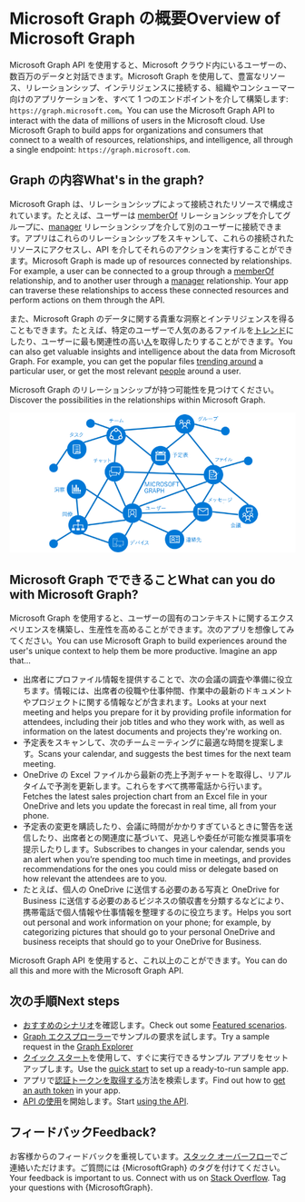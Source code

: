 # <a name="overview-of-microsoft-graph"></a><span data-ttu-id="93c34-101">Microsoft Graph の概要</span><span class="sxs-lookup"><span data-stu-id="93c34-101">Overview of Microsoft Graph</span></span>

<span data-ttu-id="93c34-p101">Microsoft Graph API を使用すると、Microsoft クラウド内にいるユーザーの、数百万のデータと対話できます。Microsoft Graph を使用して、豊富なリソース、リレーションシップ、インテリジェンスに接続する、組織やコンシューマー向けのアプリケーションを、すべて 1 つのエンドポイントを介して構築します: `https://graph.microsoft.com`。</span><span class="sxs-lookup"><span data-stu-id="93c34-p101">You can use the Microsoft Graph API to interact with the data of millions of users in the Microsoft cloud. Use Microsoft Graph to build apps for organizations and consumers that connect to a wealth of resources, relationships, and intelligence, all through a single endpoint: `https://graph.microsoft.com`.</span></span>

## <a name="whats-in-the-graph"></a><span data-ttu-id="93c34-104">Graph の内容</span><span class="sxs-lookup"><span data-stu-id="93c34-104">What's in the graph?</span></span>

<span data-ttu-id="93c34-p102">Microsoft Graph は、リレーションシップによって接続されたリソースで構成されています。たとえば、ユーザーは [memberOf](../api-reference/v1.0/api/user_list_memberof.md) リレーションシップを介してグループに、[manager](../api-reference/v1.0/api/user_list_manager.md) リレーションシップを介して別のユーザーに接続できます。アプリはこれらのリレーションシップをスキャンして、これらの接続されたリソースにアクセスし、API を介してそれらのアクションを実行することができます。</span><span class="sxs-lookup"><span data-stu-id="93c34-p102">Microsoft Graph is made up of resources connected by relationships. For example, a user can be connected to a group through a [memberOf](../api-reference/v1.0/api/user_list_memberof.md) relationship, and to another user through a [manager](../api-reference/v1.0/api/user_list_manager.md) relationship. Your app can traverse these relationships to access these connected resources and perform actions on them through the API.</span></span>

<span data-ttu-id="93c34-p103">また、Microsoft Graph のデータに関する貴重な洞察とインテリジェンスを得ることもできます。たとえば、特定のユーザーで人気のあるファイルを[トレンド](../api-reference/beta/resources/insights_trending.md)にしたり、ユーザーに最も関連性の高い[人](../api-reference/beta/api/user_list_people.md)を取得したりすることができます。</span><span class="sxs-lookup"><span data-stu-id="93c34-p103">You can also get valuable insights and intelligence about the data from Microsoft Graph. For example, you can get the popular files [trending around](../api-reference/beta/resources/insights_trending.md) a particular user, or get the most relevant [people](../api-reference/beta/api/user_list_people.md) around a user.</span></span>

<span data-ttu-id="93c34-110">Microsoft Graph のリレーションシップが持つ可能性を見つけてください。</span><span class="sxs-lookup"><span data-stu-id="93c34-110">Discover the possibilities in the relationships within Microsoft Graph.</span></span>

![Graph の一部である主要なリソースとリレーションシップを示すイメージ](images/microsoft_graph.png)

## <a name="what-can-you-do-with-microsoft-graph"></a><span data-ttu-id="93c34-112">Microsoft Graph でできること</span><span class="sxs-lookup"><span data-stu-id="93c34-112">What can you do with Microsoft Graph?</span></span> 

<span data-ttu-id="93c34-p104">Microsoft Graph を使用すると、ユーザーの固有のコンテキストに関するエクスペリエンスを構築し、生産性を高めることができます。次のアプリを想像してみてください。</span><span class="sxs-lookup"><span data-stu-id="93c34-p104">You can use Microsoft Graph to build experiences around the user's unique context to help them be more productive. Imagine an app that...</span></span>

- <span data-ttu-id="93c34-115">出席者にプロファイル情報を提供することで、次の会議の調査や準備に役立ちます。情報には、出席者の役職や仕事仲間、作業中の最新のドキュメントやプロジェクトに関する情報などが含まれます。</span><span class="sxs-lookup"><span data-stu-id="93c34-115">Looks at your next meeting and helps you prepare for it by providing profile information for attendees, including their job titles and who they work with, as well as information on the latest documents and projects they're working on.</span></span>
- <span data-ttu-id="93c34-116">予定表をスキャンして、次のチームミーティングに最適な時間を提案します。</span><span class="sxs-lookup"><span data-stu-id="93c34-116">Scans your calendar, and suggests the best times for the next team meeting.</span></span>
- <span data-ttu-id="93c34-117">OneDrive の Excel ファイルから最新の売上予測チャートを取得し、リアルタイムで予測を更新します。これらをすべて携帯電話から行います。</span><span class="sxs-lookup"><span data-stu-id="93c34-117">Fetches the latest sales projection chart from an Excel file in your OneDrive and lets you update the forecast in real time, all from your phone.</span></span>
- <span data-ttu-id="93c34-118">予定表の変更を購読したり、会議に時間がかかりすぎているときに警告を送信したり、出席者との関連度に基づいて、見逃しや委任が可能な推奨事項を提示したりします。</span><span class="sxs-lookup"><span data-stu-id="93c34-118">Subscribes to changes in your calendar, sends you an alert when you’re spending too much time in meetings, and provides recommendations for the ones you could miss or delegate based on how relevant the attendees are to you.</span></span>
- <span data-ttu-id="93c34-119">たとえば、個人の OneDrive に送信する必要のある写真と OneDrive for Business に送信する必要のあるビジネスの領収書を分類するなどにより、携帯電話で個人情報や仕事情報を整理するのに役立ちます。</span><span class="sxs-lookup"><span data-stu-id="93c34-119">Helps you sort out personal and work information on your phone; for example, by categorizing pictures that should go to your personal OneDrive and business receipts that should go to your OneDrive for Business.</span></span>

<span data-ttu-id="93c34-120">Microsoft Graph API を使用すると、これ以上のことができます。</span><span class="sxs-lookup"><span data-stu-id="93c34-120">You can do all this and more with the Microsoft Graph API.</span></span>

## <a name="next-steps"></a><span data-ttu-id="93c34-121">次の手順</span><span class="sxs-lookup"><span data-stu-id="93c34-121">Next steps</span></span>

- <span data-ttu-id="93c34-122">[おすすめのシナリオ](../concepts/featured_scenarios.md)を確認します。</span><span class="sxs-lookup"><span data-stu-id="93c34-122">Check out some [Featured scenarios](../concepts/featured_scenarios.md).</span></span>
- <span data-ttu-id="93c34-123">[Graph エクスプローラー](https://developer.microsoft.com/graph/graph-explorer)でサンプルの要求を試します。</span><span class="sxs-lookup"><span data-stu-id="93c34-123">Try a sample request in the [Graph Explorer](https://developer.microsoft.com/graph/graph-explorer)</span></span>
- <span data-ttu-id="93c34-124">[クイック スタート](https://developer.microsoft.com/graph/quick-start)を使用して、すぐに実行できるサンプル アプリをセットアップします。</span><span class="sxs-lookup"><span data-stu-id="93c34-124">Use the [quick start](https://developer.microsoft.com/graph/quick-start) to set up a ready-to-run sample app.</span></span>
- <span data-ttu-id="93c34-125">アプリで[認証トークンを取得する](../concepts/auth_overview.md)方法を検索します。</span><span class="sxs-lookup"><span data-stu-id="93c34-125">Find out how to [get an auth token](../concepts/auth_overview.md) in your app.</span></span>
- <span data-ttu-id="93c34-126">[API の使用](../concepts/use_the_api.md)を開始します。</span><span class="sxs-lookup"><span data-stu-id="93c34-126">Start [using the API](../concepts/use_the_api.md).</span></span>

## <a name="feedback"></a><span data-ttu-id="93c34-127">フィードバック</span><span class="sxs-lookup"><span data-stu-id="93c34-127">Feedback?</span></span>

<span data-ttu-id="93c34-p105">お客様からのフィードバックを重視しています。[スタック オーバーフロー](http://stackoverflow.com/questions/tagged/office365+or+microsoftgraph)でご連絡いただけます。ご質問には {MicrosoftGraph} のタグを付けてください。</span><span class="sxs-lookup"><span data-stu-id="93c34-p105">Your feedback is important to us. Connect with us on [Stack Overflow](http://stackoverflow.com/questions/tagged/office365+or+microsoftgraph). Tag your questions with {MicrosoftGraph}.</span></span>

